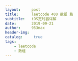 ```yaml
---
layout:     post
title:      leetcode 400 数组 篇
subtitle:   iOS定时器详解
date:       2019-09-21
author:     953max
header-img: 
catalog: 	 true
tags:
    - leetcode
    - 数组
---
```

